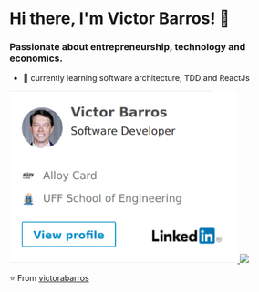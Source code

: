 # Hi there, I'm Victor Barros! 👋

<h3>Passionate about entrepreneurship, technology and economics.</h3>

- 🌱 currently learning software architecture, TDD and ReactJs

<a href="https://www.linkedin.com/in/victor-almeida-barros/?locale=en_US">
  <img width="400px" src="https://raw.githubusercontent.com/victorabarros/victorabarros/master/assets/linkedin_profile.png" />
</a>


<a href="https://github.com/ravshanbk?tab=repositories">
  <img width="500px" src="https://github-readme-stats.anuraghazra1.vercel.app/api/top-langs/?username=ravshanbk&count_private=true&layout=compact&hide=makefile,shell&hide_title=true&hide_border=true" />
</a>

⭐️ From [victorabarros](https://github.com/victorabarros/victorabarros)

